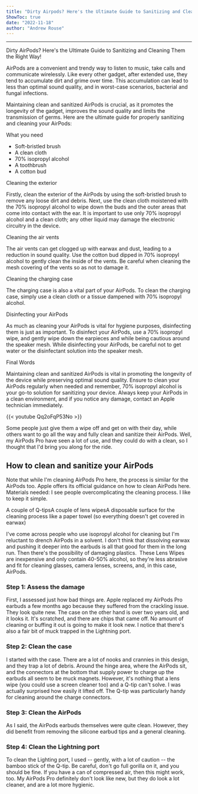```yaml
---
title: "Dirty Airpods? Here's the Ultimate Guide to Sanitizing and Cleaning Them the Right Way!"
ShowToc: true 
date: "2022-11-18"
author: "Andrew Rouse"
---
```

*****
Dirty AirPods? Here's the Ultimate Guide to Sanitizing and Cleaning Them the Right Way!

AirPods are a convenient and trendy way to listen to music, take calls and communicate wirelessly. Like every other gadget, after extended use, they tend to accumulate dirt and grime over time. This accumulation can lead to less than optimal sound quality, and in worst-case scenarios, bacterial and fungal infections. 

Maintaining clean and sanitized AirPods is crucial, as it promotes the longevity of the gadget, improves the sound quality and limits the transmission of germs. Here are the ultimate guide for properly sanitizing and cleaning your AirPods:

What you need 

- Soft-bristled brush
- A clean cloth
- 70% isopropyl alcohol
- A toothbrush
- A cotton bud

Cleaning the exterior 

Firstly, clean the exterior of the AirPods by using the soft-bristled brush to remove any loose dirt and debris. Next, use the clean cloth moistened with the 70% isopropyl alcohol to wipe down the buds and the outer areas that come into contact with the ear. It is important to use only 70% isopropyl alcohol and a clean cloth; any other liquid may damage the electronic circuitry in the device.

Cleaning the air vents 

The air vents can get clogged up with earwax and dust, leading to a reduction in sound quality. Use the cotton bud dipped in 70% isopropyl alcohol to gently clean the inside of the vents. Be careful when cleaning the mesh covering of the vents so as not to damage it.

Cleaning the charging case 

The charging case is also a vital part of your AirPods. To clean the charging case, simply use a clean cloth or a tissue dampened with 70% isopropyl alcohol.

Disinfecting your AirPods 

As much as cleaning your AirPods is vital for hygiene purposes, disinfecting them is just as important. To disinfect your AirPods, use a 70% isopropyl wipe, and gently wipe down the earpieces and while being cautious around the speaker mesh. While disinfecting your AirPods, be careful not to get water or the disinfectant solution into the speaker mesh.

Final Words 

Maintaining clean and sanitized AirPods is vital in promoting the longevity of the device while preserving optimal sound quality. Ensure to clean your AirPods regularly when needed and remember, 70% isopropyl alcohol is your go-to solution for sanitizing your device. Always keep your AirPods in a clean environment, and if you notice any damage, contact an Apple technician immediately.

{{< youtube Qq2oFqP53No >}} 



Some people just give them a wipe off and get on with their day, while others want to go all the way and fully clean and sanitize their AirPods.
Well, my AirPods Pro have seen a lot of use, and they could do with a clean, so I thought that I'd bring you along for the ride.

 
## How to clean and sanitize your AirPods


Note that while I'm cleaning AirPods Pro here, the process is similar for the AirPods too. Apple offers its official guidance on how to clean AirPods here.
Materials needed:
I see people overcomplicating the cleaning process. I like to keep it simple. 

 
A couple of Q-tipsA couple of lens wipesA disposable surface for the cleaning process like a paper towel (so everything doesn't get covered in earwax)


I've come across people who use isopropyl alcohol for cleaning but I'm reluctant to drench AirPods in a solvent. I don't think that dissolving earwax and pushing it deeper into the earbuds is all that good for them in the long run. Then there's the possibility of damaging plastics. 
These Lens Wipes are inexpensive and only contain 40-50% alcohol, so they're less abrasive and fit for cleaning glasses, camera lenses, screens, and, in this case, AirPods.

 
### Step 1: Assess the damage


First, I assessed just how bad things are. Apple replaced my AirPods Pro earbuds a few months ago because they suffered from the crackling issue. They look quite new. The case on the other hand is over two years old, and it looks it. It's scratched, and there are chips that came off. No amount of cleaning or buffing it out is going to make it look new.
I notice that there's also a fair bit of muck trapped in the Lightning port. 

 
### Step 2: Clean the case


I started with the case. There are a lot of nooks and crannies in this design, and they trap a lot of debris. Around the hinge area, where the AirPods sit, and the connectors at the bottom that supply power to charge up the earbuds all seem to be muck magnets. 
However, it's nothing that a lens wipe (you could use a screen cleaner too) and a Q-tip can't solve. I was actually surprised how easily it lifted off. The Q-tip was particularly handy for cleaning around the charge connectors.

 
### Step 3: Clean the AirPods


As I said, the AirPods earbuds themselves were quite clean. However, they did benefit from removing the silicone earbud tips and a general cleaning.

 
### Step 4: Clean the Lightning port


To clean the Lighting port, I used -- gently, with a lot of caution -- the bamboo stick of the Q-tip. Be careful, don't go full gorilla on it, and you should be fine. If you have a can of compressed air, then this might work, too.
My AirPods Pro definitely don't look like new, but they do look a lot cleaner, and are a lot more hygienic. 




